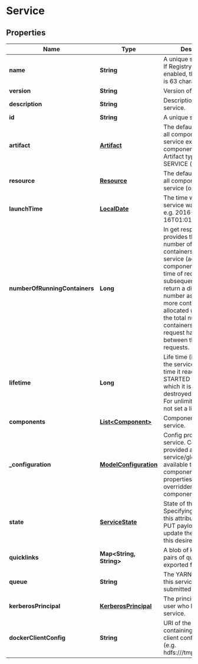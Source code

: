 
# Service

## Properties
Name | Type | Description | Notes
------------ | ------------- | ------------- | -------------
**name** | **String** | A unique service name. If Registry DNS is enabled, the max length is 63 characters. | 
**version** | **String** | Version of the service. | 
**description** | **String** | Description of the service. |  [optional]
**id** | **String** | A unique service id. |  [optional]
**artifact** | [**Artifact**](Artifact.md) | The default artifact for all components of the service except the components which has Artifact type set to SERVICE (optional). |  [optional]
**resource** | [**Resource**](Resource.md) | The default resource for all components of the service (optional). |  [optional]
**launchTime** | [**LocalDate**](LocalDate.md) | The time when the service was created, e.g. 2016-03-16T01:01:49.000Z. |  [optional]
**numberOfRunningContainers** | **Long** | In get response this provides the total number of running containers for this service (across all components) at the time of request. Note, a subsequent request can return a different number as and when more containers get allocated until it reaches the total number of containers or if a flex request has been made between the two requests. |  [optional]
**lifetime** | **Long** | Life time (in seconds) of the service from the time it reaches the STARTED state (after which it is automatically destroyed by YARN). For unlimited lifetime do not set a lifetime value. |  [optional]
**components** | [**List&lt;Component&gt;**](Component.md) | Components of a service. |  [optional]
**_configuration** | [**ModelConfiguration**](ModelConfiguration.md) | Config properties of a service. Configurations provided at the service/global level are available to all the components. Specific properties can be overridden at the component level. |  [optional]
**state** | [**ServiceState**](ServiceState.md) | State of the service. Specifying a value for this attribute for the PUT payload means update the service to this desired state. |  [optional]
**quicklinks** | **Map&lt;String, String&gt;** | A blob of key-value pairs of quicklinks to be exported for a service. |  [optional]
**queue** | **String** | The YARN queue that this service should be submitted to. |  [optional]
**kerberosPrincipal** | [**KerberosPrincipal**](KerberosPrincipal.md) | The principal info of the user who launches the service. |  [optional]
**dockerClientConfig** | **String** | URI of the file containing the docker client configuration (e.g. hdfs:///tmp/config.json). |  [optional]



